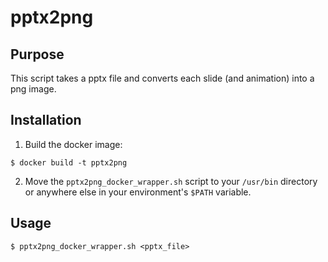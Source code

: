 # pptx2png

## Purpose
This script takes a pptx file and converts each slide (and animation) into a png image.

## Installation
1. Build the docker image:
```
$ docker build -t pptx2png
```
2. Move the `pptx2png_docker_wrapper.sh` script to your `/usr/bin` directory or anywhere else in your environment's `$PATH` variable.

## Usage
```
$ pptx2png_docker_wrapper.sh <pptx_file>
```

